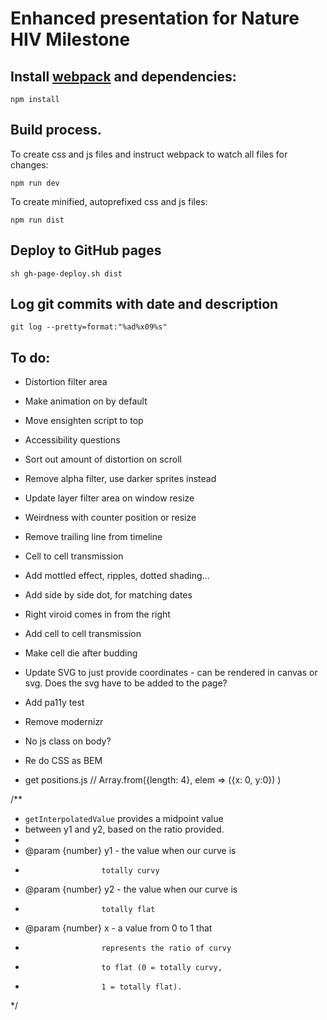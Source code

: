 # Enhanced presentation for Nature HIV Milestone

## Install [webpack](https://webpack.js.org/) and dependencies:

	npm install

## Build process. 

To create css and js files and instruct webpack to watch all files for changes:

	npm run dev

To create minified, autoprefixed css and js files:

	npm run dist

## Deploy to GitHub pages

	sh gh-page-deploy.sh dist

## Log git commits with date and description

	git log --pretty=format:"%ad%x09%s"

## To do:

- Distortion filter area
- Make animation on by default
- Move ensighten script to top
- Accessibility questions
- Sort out amount of distortion on scroll
- Remove alpha filter, use darker sprites instead
- Update layer filter area on window resize
- Weirdness with counter position or resize 
- Remove trailing line from timeline
- Cell to cell transmission 
- Add mottled effect, ripples, dotted shading... 
- Add side by side dot, for matching dates
- Right viroid comes in from the right


- Add cell to cell transmission
- Make cell die after budding

- Update SVG to just provide coordinates - can be rendered in canvas or svg. Does the svg have to be added to the page? 
- Add pa11y test
- Remove modernizr
- No js class on body?
- Re do CSS as BEM
- get positions.js 	// Array.from({length: 4}, elem => ({x: 0, y:0}) )

/**
 * `getInterpolatedValue` provides a midpoint value
 * between y1 and y2, based on the ratio provided.
 *
 * @param {number} y1 - the value when our curve is
 *                      totally curvy
 * @param {number} y2 - the value when our curve is
 *                      totally flat
 * @param {number} x  - a value from 0 to 1 that
 *                      represents the ratio of curvy
 *                      to flat (0 = totally curvy,
 *                      1 = totally flat).
 */

